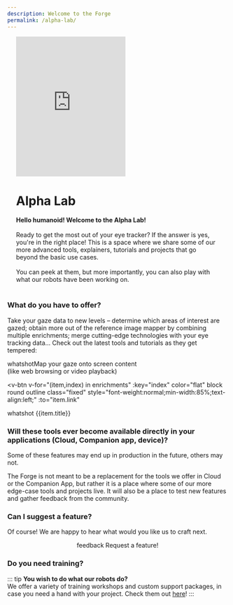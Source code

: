 ```yaml
---
description: Welcome to the Forge
permalink: /alpha-lab/
---
```

<div class="mcontainer">
    <div class="col-mcontainer-1">
    <iframe style="border: none" width="250" height="320" src="https://rive.app/s/Q5D4ZrSxz0SB2HSqa-cCZQ/embed" allowfullscreen></iframe>
    </div>
    <div class="col-mcontainer-2">
    <h1>Alpha Lab</h1> <b>Hello humanoid! Welcome to the Alpha Lab!</b><br><br>
    Ready to get the most out of your eye tracker? If the answer is yes, you're in the right place! This is a space where we share some of our more advanced tools, explainers, tutorials and projects that go beyond the basic use cases.
    <br>
    <br>
    You can peek at them, but more importantly, you can also play with what our robots have been working on.
    </div>
</div>
<br>

### What do you have to offer? 
Take your gaze data to new levels – determine which areas of interest are gazed; obtain more out of the reference image mapper by combining multiple enrichments; merge cutting-edge technologies with your eye tracking data... Check out the latest tools and tutorials as they get tempered:

<div class="text-left">
  <v-btn
    color="flat"
    block
    round
    outline
    class="fixed"
    style="font-weight:normal; min-height:50px; min-width:85%;text-align:left;"
    to="/alpha-lab/map-your-gaze-to-a-2d-screen"
    > <v-icon left color="warning">whatshot</v-icon>Map your gaze onto screen content <br />(like web browsing or video playback)</v-btn>

  <v-btn
    v-for="(item,index) in enrichments"
    :key="index"
    color="flat"
    block
    round
    outline
    class="fixed"
    style="font-weight:normal;min-width:85%;text-align:left;"
    :to="item.link"
  >
  <v-icon left :color="item.color">whatshot</v-icon> {{item.title}}
  </v-btn>
</div>

### Will these tools ever become available directly in your applications (Cloud, Companion app, device)?
Some of these features may end up in production in the future, others may not. 

The Forge is not meant to be a replacement for the tools we offer in Cloud or the Companion App, but rather it is a place 
where some of our more edge-case tools and projects live. It will also be a place to test new features and gather 
feedback from the community.

### Can I suggest a feature?
Of course! We are happy to hear what would you like us to craft next.

<div class="button-center">
    <v-btn
        round
        color="primary"
        href="https://pupil-labs.canny.io/"
        > 
    <v-icon left dark>feedback</v-icon> Request a feature!
    </v-btn>
</div>

### Do you need training?

::: tip
<b>You wish to do what our robots do?</b><br> 
We offer a variety of training workshops and custom support packages, in case you need a hand with your project. Check them out [here](https://pupil-labs.com/products/support/)!
:::

<style>
    .button-center {
        text-align: center;
    }
    .mcontainer{
        display: flex;
        flex-wrap: wrap;
    }
    .col-mcontainer-1{
    flex: 20%;
    padding: 0 20px;
    }
    .col-mcontainer-2{
    flex: 60%;
    padding: 0 20px;
    }
</style>


<script>
export default {
  data: () => ({
    panel: null,
    enrichments: [
        // {
        //   title: "Map your gaze to body parts using DensePose",
        //   link: "/alpha-lab/dense-pose",
        //   color: "warning"
        // },
        // {
        //   title:"Map your gaze onto screen content (like web browsing or video playback)",
        //   link: "/alpha-lab/map-your-gaze-to-a-2d-screen",
        //   color: "warning"
        // },
        {
        title: "Run multiple Reference Image Mappers in parallel",
        link:"/alpha-lab/multiple-rim",
        color:"warning",
        },
        {
        title: "Define areas of interest and compute gaze metrics",
        link: "/alpha-lab/gaze-metrics-in-aois/",
        color: "warning",
        },
    ]
  }),
}
</script>

